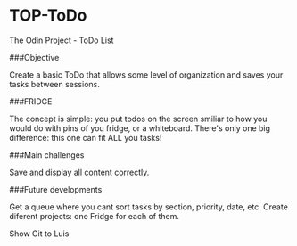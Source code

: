 # TOP-ToDo
The Odin Project - ToDo List

###Objective

Create a basic ToDo that allows some level of organization and saves your tasks between sessions.

###FRIDGE

The concept is simple: you put todos on the screen smiliar to how you would do with pins of you fridge, or
a whiteboard.
There's only one big difference: this one can fit ALL you tasks!

###Main challenges

Save and display all content correctly.

###Future developments

Get a queue where you cant sort tasks by section, priority, date, etc.
Create diferent projects: one Fridge for each of them.

Show Git to Luis
